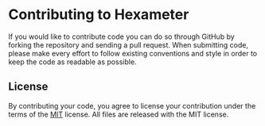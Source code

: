 # Contributing to Hexameter

If you would like to contribute code you can do so through GitHub by forking the repository and sending a pull request.
When submitting code, please make every effort to follow existing conventions and style in order to keep the code as readable as possible.


## License

By contributing your code, you agree to license your contribution under the terms of the [MIT](https://github.com/Hexworks/hexameter/blob/master/LICENSE) license.
All files are released with the MIT license.

